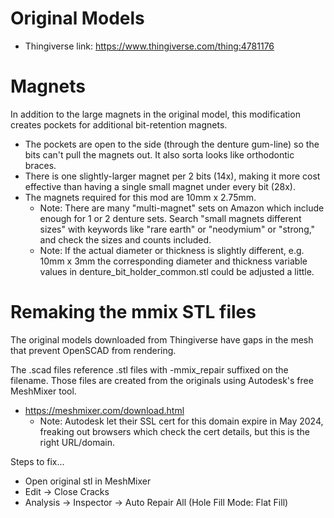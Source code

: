 # Original Models
* Thingiverse link: https://www.thingiverse.com/thing:4781176

# Magnets
In addition to the large magnets in the original model, this modification
creates pockets for additional bit-retention magnets.  
* The pockets are open to the side (through the denture gum-line) so the
bits can't pull the magnets out.  It also sorta looks like orthodontic braces.
* There is one slightly-larger magnet per 2 bits (14x), making it more cost
effective than having a single small magnet under every bit (28x).
* The magnets required for this mod are 10mm x 2.75mm.
  * Note: There are many "multi-magnet" sets on Amazon which
  include enough for 1 or 2 denture sets.  Search "small magnets different sizes"
  with keywords like "rare earth" or "neodymium" or "strong,"
  and check the sizes and counts included.
  * Note: If the actual diameter or thickness is slightly different, e.g. 10mm x 3mm
  the corresponding diameter and thickness variable values in denture_bit_holder_common.stl 
  could be adjusted a little.

# Remaking the mmix STL files
The original models downloaded from Thingiverse have gaps in the 
mesh that prevent OpenSCAD from rendering. 

The .scad files reference .stl files with -mmix_repair suffixed
on the filename.  Those files are created from the originals
using Autodesk's free MeshMixer tool.
* https://meshmixer.com/download.html
  * Note: Autodesk let their SSL cert for this domain expire in May 2024, 
  freaking out browsers which check the cert details, but this is the right 
  URL/domain.

Steps to fix...
* Open original stl in MeshMixer
* Edit -> Close Cracks
* Analysis -> Inspector -> Auto Repair All (Hole Fill Mode: Flat Fill)
